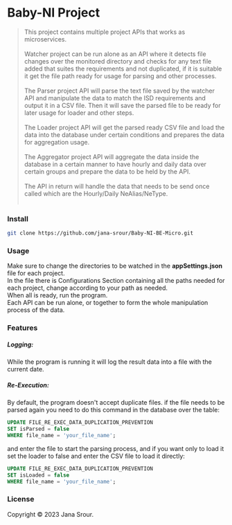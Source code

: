 # Baby-NI Project

> This project contains multiple project APIs that works as microservices.  <br /><br />
> Watcher project can be run alone as an API where it detects file changes over the monitored directory and checks for any text file added that suites the requirements and not duplicated, if it is suitable it get the file path ready for usage for parsing and other processes.<br /><br />
> The Parser project API will parse the text file saved by the watcher API and manipulate the data to match the ISD requirements and output it in a CSV file. Then it will save the parsed file to be ready for later usage for loader and other steps.<br /><br />
> The Loader project API will get the parsed ready CSV file and load the data into the database under certain conditions and prepares the data for aggregation usage.<br /><br />
> The Aggregator project API will aggregate the data inside the database in a certain manner to have hourly and daily data over certain groups and prepare the data to be held by the API.<br /><br />
> The API in return will handle the data that needs to be send once called which are the Hourly/Daily NeAlias/NeType.<br /><br />


### Install
```bash
git clone https://github.com/jana-srour/Baby-NI-BE-Micro.git
```

### Usage
Make sure to change the directories to be watched in the **appSettings.json** file for each project.<br />
In the file there is Configurations Section containing all the paths needed for each project, change according to your path as needed. <br />
When all is ready, run the program.<br />
Each API can be run alone, or together to form the whole manipulation process of the data.<br />

### Features
##### Logging:
While the program is running it will log the result data into a file with the current date.

##### Re-Execution:
By default, the program doesn't accept duplicate files. if the file needs to be parsed again you need to do this command in the database over the table:
```sql
UPDATE FILE_RE_EXEC_DATA_DUPLICATION_PREVENTION
SET isParsed = false
WHERE file_name = 'your_file_name';
```

and enter the file to start the parsing process, and if you want only to load it set the loader to false and enter the CSV file to load it directly:
```sql
UPDATE FILE_RE_EXEC_DATA_DUPLICATION_PREVENTION
SET isLoaded = false
WHERE file_name = 'your_file_name';
```

### License
Copyright &copy; 2023 Jana Srour.
